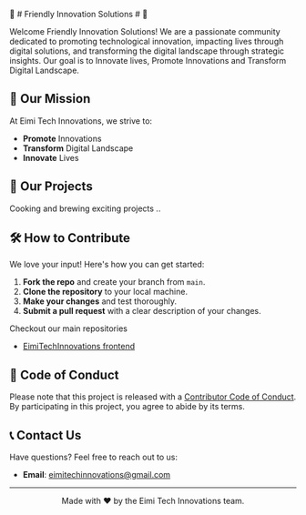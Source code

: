 🌟 # Friendly Innovation Solutions # 🌟

Welcome Friendly Innovation Solutions! We are a passionate community dedicated to promoting technological innovation, impacting lives through digital solutions, and transforming the digital landscape through strategic insights. Our goal is to Innovate lives, Promote Innovations and Transform Digital Landscape.


## 🚀 Our Mission

At Eimi Tech Innovations, we strive to:
- **Promote** Innovations
- **Transform** Digital Landscape
- **Innovate** Lives

## 💼 Our Projects

Cooking and brewing exciting projects ..

## 🛠️ How to Contribute

We love your input! Here's how you can get started:
1. **Fork the repo** and create your branch from `main`.
2. **Clone the repository** to your local machine.
3. **Make your changes** and test thoroughly.
4. **Submit a pull request** with a clear description of your changes.

Checkout our main repositories
- [EimiTechInnovations frontend](https://github.com/EimiTech-Innovations/fis/tree/main/client)

<!-- For detailed contribution guidelines, please refer to our [Contributing Guide](CONTRIBUTING.md). -->

## 📄 Code of Conduct

Please note that this project is released with a [Contributor Code of Conduct](https://github.com/EimiTech-Innovations/.github/blob/main/profile/CODE_OF_CONDUCT.md). By participating in this project, you agree to abide by its terms.

## 📞 Contact Us

Have questions? Feel free to reach out to us:
- **Email**: eimitechinnovations@gmail.com


<!-- ## ⭐ Acknowledgements

We would like to thank the following individuals and organizations for their support:
-  -->

---

<p align="center">
  Made with ❤️ by the Eimi Tech Innovations team.
</p>

